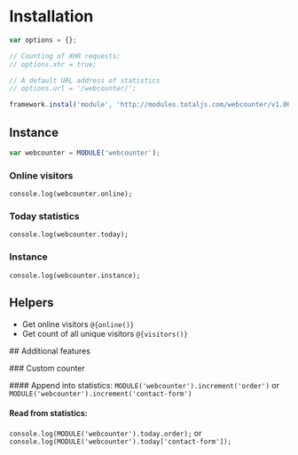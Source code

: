 # Installation

```js
var options = {};

// Counting of XHR requests:
// options.xhr = true;

// A default URL address of statistics
// options.url = '/webcounter/';

framework.instal('module', 'http://modules.totaljs.com/webcounter/v1.00/webcounter.js', options);
```

## Instance

```js
var webcounter = MODULE('webcounter');
```

### Online visitors

`console.log(webcounter.online);`

### Today statistics

`console.log(webcounter.today);`

### Instance

`console.log(webcounter.instance);`

## Helpers

- Get online visitors `@{online()}`
- Get count of all unique visitors `@{visitors()}`

## Additional features

### Custom counter

#### Append into statistics:
`MODULE('webcounter').increment('order')` or `MODULE('webcounter').increment('contact-form')`

#### Read from statistics:
`console.log(MODULE('webcounter').today.order);` or `console.log(MODULE('webcounter').today['contact-form']);`